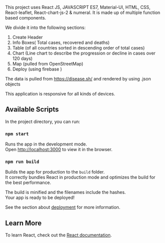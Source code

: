 This project uses React JS, JAVASCRIPT ES7, Material-UI, HTML, CSS, React-leaflet, React-chart-js-2 & numeral.
It is made up of multiple function based components. 


We divide it into the following sections:
1. Create Header
2. Info Boxes( Total cases, recovered and deaths)
3. Table (of all countries sorted in descending order of total cases)
4. Chart (Line chart to describe the progression or decline in cases over 120 days)
5. Map (pulled from OpenStreetMap)
6. Deploy (using firebase )

The data is pulled from https://disease.sh/ and rendered by using .json objects
 
This application is responsive for all kinds of devices.
 
 
## Available Scripts

In the project directory, you can run:

### `npm start`

Runs the app in the development mode.\
Open [http://localhost:3000](http://localhost:3000) to view it in the browser.


### `npm run build`

Builds the app for production to the `build` folder.\
It correctly bundles React in production mode and optimizes the build for the best performance.

The build is minified and the filenames include the hashes.\
Your app is ready to be deployed!

See the section about [deployment](https://facebook.github.io/create-react-app/docs/deployment) for more information.


## Learn More

To learn React, check out the [React documentation](https://reactjs.org/).

